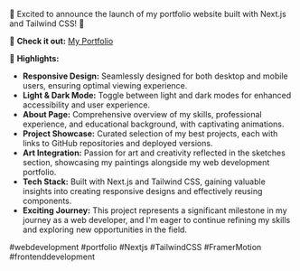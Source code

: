 🚀 Excited to announce the launch of my portfolio website built with Next.js and Tailwind CSS! 🎉

🔗 **Check it out:** [My Portfolio](https://my-portfolio-prasanna.vercel.app)

🌟 **Highlights:**
- **Responsive Design:** Seamlessly designed for both desktop and mobile users, ensuring optimal viewing experience.
- **Light & Dark Mode:** Toggle between light and dark modes for enhanced accessibility and user experience.
- **About Page:** Comprehensive overview of my skills, professional experience, and educational background, with captivating animations.
- **Project Showcase:** Curated selection of my best projects, each with links to GitHub repositories and deployed versions.
- **Art Integration:** Passion for art and creativity reflected in the sketches section, showcasing my paintings alongside my web development portfolio.
- **Tech Stack:** Built with Next.js and Tailwind CSS, gaining valuable insights into creating responsive designs and effectively reusing components.
- **Exciting Journey:** This project represents a significant milestone in my journey as a web developer, and I'm eager to continue refining my skills and exploring new opportunities in the field.

\#webdevelopment #portfolio #Nextjs #TailwindCSS #FramerMotion #frontenddevelopment

